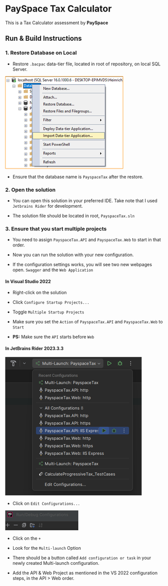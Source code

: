 # PaySpace Tax Calculator

This is a Tax Calculator assessment by **PaySpace**

## Run & Build Instructions

### 1. Restore Database on Local

- Restore `.bacpac` data-tier file, located in root of repository, on local SQL Server.

![Import Data-tier Application](image.png)

- Ensure that the database name is `PayspaceTax` after the restore.

### 2. Open the solution

- You can open this solution in your preferred IDE. Take note that I used `Jetbrains Rider` for development.

- The solution file should be located in root, `PayspaceTax.sln`

### 3. Ensure that you start multiple projects

- You need to assign `PayspaceTax.API` and `PayspaceTax.Web` to start in that order.

- Now you can run the solution with your new configuration.

- If the configuration settings works, you will see two new webpages open. `Swagger` and the `Web Application`

#### In Visual Studio 2022

- Right-click on the solution

- Click `Configure Startup Projects...`

- Toggle `Multiple Startup Projects`

- Make sure you set the `Action` of `PayspaceTax.API` and `PayspaceTax.Web` to `Start`

- **PS:** Make sure the `API` starts before `Web`

#### In JetBrains Rider 2023.3.3

![Solution Configuration](image-1.png)

- Click on `Edit Configurations...`

![Click plus button](image-2.png)

- Click on the `+`

- Look for the `Multi-launch` Option

- There should be a button called `Add configuration or task` in your newly created Multi-launch configuration.

- Add the API & Web Project as mentioned in the VS 2022 configuration steps, in the API > Web order.
